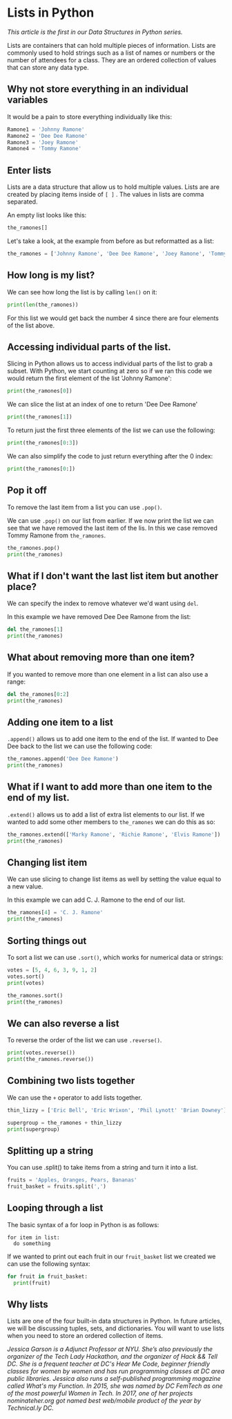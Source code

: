 # Lists in Python
_This article is the first in our Data Structures in Python series._

Lists are containers that can hold multiple pieces of information. Lists are commonly used to hold strings such as a list of names or numbers or the number of attendees for a class. They are an ordered collection of values that can store any data type.

## Why not store everything in an individual variables
It would be a pain to store everything individually like this:

```python
Ramone1 = 'Johnny Ramone'
Ramone2 = 'Dee Dee Ramone'
Ramone3 = 'Joey Ramone'
Ramone4 = 'Tommy Ramone'
```

## Enter lists
Lists are a data structure that allow us to hold multiple values. Lists are are created by placing items inside of `[ ]` . The values in lists are comma separated.

An empty list looks like this:

```python
the_ramones[]
```

Let's take a look, at the example from before as but reformatted as a list:

```python
the_ramones = ['Johnny Ramone', 'Dee Dee Ramone', 'Joey Ramone', 'Tommy Ramone']
```
## How long is my list?
We can see how long the list is by calling `len()` on it:

```python
print(len(the_ramones))
```
For this list we would get back the number 4 since there are four elements of the list above.

## Accessing individual parts of the list.
Slicing in Python allows us to access individual parts of the list to grab a subset. With Python, we start counting at zero so if we ran this code we would return the first element of the list 'Johnny Ramone':

```python
print(the_ramones[0])
```

We can slice the list at an index of one to return 'Dee Dee Ramone'

```python
print(the_ramones[1])
```

To return just the first three elements of the list we  can use the following:

```python
print(the_ramones[0:3])
```
We can also simplify the code to just return everything after the 0 index:

```python
print(the_ramones[0:])
```
## Pop it off
To remove the last item from a list you can use `.pop()`.

We can use `.pop()` on our list from earlier. If we now print the list we can see that we have removed the last item of the lis. In this we case removed Tommy Ramone from `the_ramones`.

```python
the_ramones.pop()
print(the_ramones)
```

## What if I don't want the last list item but another place?
We can specify the index to remove whatever we'd want using `del`.

In this example we have removed Dee Dee Ramone from the list:

```python
del the_ramones[1]
print(the_ramones)
```

## What about removing more than one item?
If you wanted to remove more than one element in a list can also use a range:

```python
del the_ramones[0:2]
print(the_ramones)
```

## Adding one item to a list
`.append()` allows us to add one item to the end of the list. If wanted to Dee Dee back to the list we can use the following code:

```python
the_ramones.append('Dee Dee Ramone')
print(the_ramones)
```

## What if I want to add more than one item to the end of my list.
`.extend()` allows us to add a list of extra list elements to our list. If we wanted to add some other members to `the_ramones` we can do this as so:

```python
the_ramones.extend(['Marky Ramone', 'Richie Ramone', 'Elvis Ramone'])
print(the_ramones)
```

## Changing list item
We can use slicing to change list items as well by setting the value equal to a new value.

In this example we can add C. J. Ramone to the end of our list.

```python
the_ramones[4] = 'C. J. Ramone'
print(the_ramones)
```

## Sorting things out
To sort a list we can use `.sort()`, which works for numerical data or strings:

```python
votes = [5, 4, 6, 3, 9, 1, 2]
votes.sort()
print(votes)

the_ramones.sort()
print(the_ramones)
```

## We can also reverse a list
To reverse the order of the list we can use `.reverse()`.

```python
print(votes.reverse())
print(the_ramones.reverse())
```

## Combining two lists together
We can use the `+` operator to add lists together.

```python
thin_lizzy = ['Eric Bell', 'Eric Wrixon', 'Phil Lynott' 'Brian Downey']

supergroup = the_ramones + thin_lizzy
print(supergroup)
```

## Splitting up a string
You can use .split() to take items from a string and turn it into a list.

```python
fruits = 'Apples, Oranges, Pears, Bananas'
fruit_basket = fruits.split(',')
```

## Looping through a list
The basic syntax of a for loop in Python is as follows:

```
for item in list:
  do something
```

If we wanted to print out each fruit in our `fruit_basket` list we created we can use the following syntax:
```python
for fruit in fruit_basket:
  print(fruit)
```

## Why lists
Lists are one of the four built-in data structures in Python. In future articles, we will be discussing tuples, sets, and dictionaries. You will want to use lists when you need to store an ordered collection of items.

_Jessica Garson is a Adjunct Professor at NYU. She’s also previously the organizer of the Tech Lady Hackathon, and  the organizer of Hack && Tell DC. She is a frequent teacher at DC's Hear Me Code, beginner friendly classes for women by women and has run programming classes at DC area public libraries. Jessica also runs a self-published programming magazine called What's my Function. In 2015, she was named by DC FemTech as one of the most powerful Women in Tech. In 2017, one of her projects nominateher.org got named best web/mobile product of the year by Technical.ly DC._
